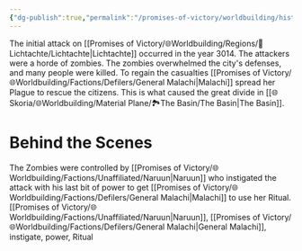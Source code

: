 ```yaml
---
{"dg-publish":true,"permalink":"/promises-of-victory/worldbuilding/historic-events/war/attack-on-lichtachte/","title":"Attack on Lichtachte","noteIcon":"History","created":"2023-01-25T02:26:52.841+01:00","updated":"2023-03-30T12:49:03.373+02:00"}
---
```



The initial attack on [[Promises of Victory/🌐Worldbuilding/Regions/🏰Lichtachte/Lichtachte\|Lichtachte]] occurred in the year 3014. The attackers were a horde of zombies. The zombies overwhelmed the city's defenses, and many people were killed. To regain the casualties [[Promises of Victory/🌐Worldbuilding/Factions/Defilers/General Malachi\|Malachi]] spread her Plague to rescue the citizens. This is what caused the great divide in [[🌐Skoria/🌐Worldbuilding/Material Plane/🏞️The Basin/The Basin\|The Basin]]. 
# Behind the Scenes
The Zombies were controlled by [[Promises of Victory/🌐Worldbuilding/Factions/Unaffiliated/Naruun\|Naruun]] who instigated the attack with his last bit of power to get [[Promises of Victory/🌐Worldbuilding/Factions/Defilers/General Malachi\|Malachi]] to use her Ritual. [[Promises of Victory/🌐Worldbuilding/Factions/Unaffiliated/Naruun\|Naruun]], [[Promises of Victory/🌐Worldbuilding/Factions/Defilers/General Malachi\|General Malachi]], instigate, power, Ritual

